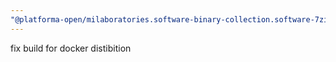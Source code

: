 ```yaml
---
"@platforma-open/milaboratories.software-binary-collection.software-7zip": patch
---
```


fix build for docker distibition
